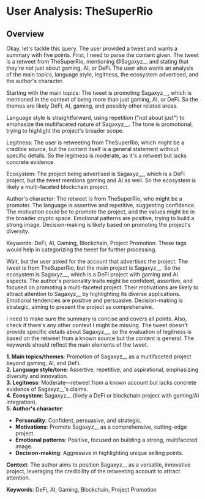 # User Analysis: TheSuperRio

## Overview

<think>
Okay, let's tackle this query. The user provided a tweet and wants a summary with five points. First, I need to parse the content given. The tweet is a retweet from TheSuperRio, mentioning @Sagaxyz__ and stating that they're not just about gaming, AI, or DeFi. The user also wants an analysis of the main topics, language style, legitness, the ecosystem advertised, and the author's character.

Starting with the main topics: The tweet is promoting Sagaxyz__, which is mentioned in the context of being more than just gaming, AI, or DeFi. So the themes are likely DeFi, AI, gaming, and possibly other related areas.

Language style is straightforward, using repetition ("not about just") to emphasize the multifaceted nature of Sagaxyz__. The tone is promotional, trying to highlight the project's broader scope.

Legitness: The user is retweeting from TheSuperRio, which might be a credible source, but the content itself is a general statement without specific details. So the legitness is moderate, as it's a retweet but lacks concrete evidence.

Ecosystem: The project being advertised is Sagaxyz__, which is a DeFi project, but the tweet mentions gaming and AI as well. So the ecosystem is likely a multi-faceted blockchain project.

Author's character: The retweet is from TheSuperRio, who might be a promoter. The language is assertive and repetitive, suggesting confidence. The motivation could be to promote the project, and the values might be in the broader crypto space. Emotional patterns are positive, trying to build a strong image. Decision-making is likely based on promoting the project's diversity.

Keywords: DeFi, AI, Gaming, Blockchain, Project Promotion. These tags would help in categorizing the tweet for further processing.

Wait, but the user asked for the account that advertises the project. The tweet is from TheSuperRio, but the main project is Sagaxyz__. So the ecosystem is Sagaxyz__, which is a DeFi project with gaming and AI aspects. The author's personality traits might be confident, assertive, and focused on promoting a multi-faceted project. Their motivations are likely to attract attention to Sagaxyz__ by highlighting its diverse applications. Emotional tendencies are positive and persuasive. Decision-making is strategic, aiming to present the project as comprehensive.

I need to make sure the summary is concise and covers all points. Also, check if there's any other context I might be missing. The tweet doesn't provide specific details about Sagaxyz__, so the evaluation of legitness is based on the retweet from a known source but the content is general. The keywords should reflect the main elements of the tweet.
</think>

**1. Main topics/themes**: Promotion of Sagaxyz__ as a multifaceted project beyond gaming, AI, and DeFi.  
**2. Language style/tone**: Assertive, repetitive, and aspirational, emphasizing diversity and innovation.  
**3. Legitness**: Moderate—retweet from a known account but lacks concrete evidence of Sagaxyz__'s claims.  
**4. Ecosystem**: Sagaxyz__ (likely a DeFi or blockchain project with gaming/AI integration).  
**5. Author's character**:  
   - **Personality**: Confident, persuasive, and strategic.  
   - **Motivations**: Promote Sagaxyz__ as a comprehensive, cutting-edge project.  
   - **Emotional patterns**: Positive, focused on building a strong, multifaceted image.  
   - **Decision-making**: Aggressive in highlighting unique selling points.  

**Context**: The author aims to position Sagaxyz__ as a versatile, innovative project, leveraging the credibility of the retweeting account to attract attention.  

**Keywords**: DeFi, AI, Gaming, Blockchain, Project Promotion